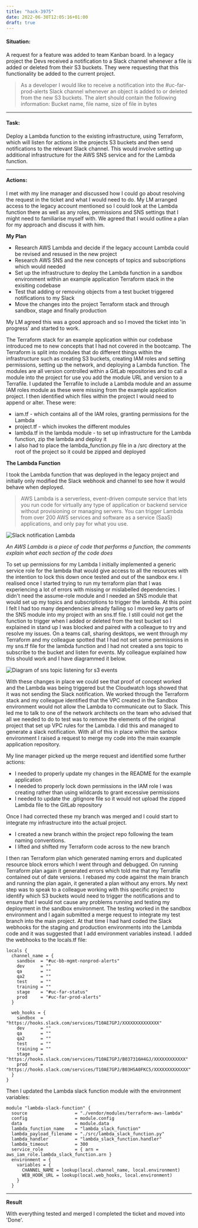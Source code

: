 ```yaml
---
title: "hack-3975"
date: 2022-06-30T12:05:16+01:00
draft: true
---
```


#### Situation:

A request for a feature was added to team Kanban board. In a legacy project the Devs received a notification to a Slack channel whenever a file is added
or deleted from their S3 buckets. They were requesting that this functionality be added to the current project.

> As a developer I would like to receive a notification into the #uc-far-prod-alerts Slack channel whenever an object is added to or deleted from the new
S3 buckets. The alert should contain the following information: Bucket name, file name, size of file in bytes

---

#### Task:

Deploy a Lambda function to the existing infrastructure, using Terraform, which will listen for actions in the projects S3 buckets and then send notifications 
to the relevant Slack channel. This would involve setting up additional infrastructure for the AWS SNS service and for the Lambda function.

---

#### Actions:

I met with my line manager and discussed how I could go about resolving the request in the ticket and what I would need to do. My LM arranged access to the 
legacy account mentioned so I could look at the Lambda function there as well as any roles, permissions and SNS settings that I might need to familiarise myself
with. We agreed that I would outline a plan for my approach and discuss it with him.

**My Plan**

* Research AWS Lambda and decide if the legacy account Lambda could be revised and resused in the new project
* Research AWS SNS and the new concepts of topics and subscriptions which would needed
* Set up the infrastructure to deploy the Lambda function in a sandbox environment within an example application Terraform stack in the exisiting codebase
* Test that adding or removing objects from a test bucket triggered notifications to my Slack
* Move the changes into the project Terraform stack and through sandbox, stage and finally production

My LM agreed this was a good approach and so I moved the ticket into 'in progress' and started to work.

The Terraform stack for an example application within our codebase introduced me to new concepts that I had not covered in the bootcamp. The Terraform is 
split into modules that do different things within the infrastructure such as creating S3 buckets, creating IAM roles and setting permissions, setting up the 
network, and deploying a Lambda function. The modules are all version controlled within a GitLab repositories and to call a module into the project for use
you add the module URL and version to a Terrafile. I updated the Terrafile to include a Lambda module and an assume IAM roles module as these were missing from the example application project. I then identified which files within the project I would need to append or alter. These were:

* iam.tf - which contains all of the IAM roles, granting permissions for the Lambda
* project.tf - which invokes the different modules
* lambda.tf in the lambda module - to set up infrastructure for the Lambda function, zip the lambda and deploy it
* I also had to place the lambda_function.py file in a /src directory at the root of the project so it could be zipped and deployed

**The Lambda Function**

I took the Lambda function that was deployed in the legacy project and initially only modified the Slack webhook and channel to see how it would behave when deployed.

> AWS Lambda is a serverless, event-driven compute service that lets you run code for virtually any type of application or backend service without provisioning or managing servers. You can trigger Lambda from over 200 AWS services and software as a service (SaaS) applications, and only pay for what you use. 

![Slack notification Lambda](lambda.png)

*An AWS Lambda is a piece of code that performs a function, the comments explain what each section of the code does*

To set up permissions for my Lambda I initially implemented a generic service role for the lambda that would give access to all the resources with the intention to lock this down once tested and out of the sandbox env. 
I realised once I started trying to run my terraform plan that I was experiencing a lot of errors with missing or mislabelled dependencies. I didn't need the assume-role module and I needed an SNS module that would set up my topics and subscriptions to trigger the lambda.
At this point I felt I had too many dependencies already failing so I moved key parts of the SNS module into my project with an sns.tf file. I still could not get the function to trigger when I added or deleted from the test bucket so I explained in stand up I was blocked and paired with a colleague to try and resolve my issues.
On a teams call, sharing desktops, we went through my Terraform and my colleague spotted that I had not set some permissions in my sns.tf file for the lambda function and I had not created a sns topic to subscribe to the bucket and listen for events. 
My colleague explained how this should work and I have diagrammed it below.

![Diagram of sns topic listening for s3 events](sns.jpg)

With these changes in place we could see that proof of concept worked and the Lambda was being triggered but the Cloudwatch logs showed that it was not sending the Slack notification.
We worked through the Terraform stack and my colleague identified that the VPC created in the Sandbox environment would not allow the Lambda to communicate out to Slack.
This led me to talk to one of the network architects on the team who advised that all we needed to do to test was to remove the elements of the original project that set up VPC rules for the Lambda. I did this and managed to generate a slack notification.
With all of this in place within the sanbox environment I raised a request to merge my code into the main example application repository.

My line manager picked up the merge request and identified some further actions:

* I needed to properly update my changes in the README for the example application
* I needed to properly lock down permissions in the IAM role I was creating rather than using wildcards to grant excessive permissions
* I needed to update the .gitignore file so it would not upload the zipped Lambda file to the GitLab repository

Once I had corrected these my branch was merged and I could start to integrate my infrastructure into the actual project.
* I created a new branch within the project repo following the team naming conventions.
* I lifted and shifted my Terraform code across to the new branch

I then ran Terraform plan which generated naming errors and duplicated resource block errors which I went through and debugged. On running Terraform plan again it generated errors which told me that my Terrafile contained out of date versions. I rebased my code against the main branch and running the plan again, it generated a plan without any errors.
My next step was to speak to a colleague working with this specific project to identify which S3 buckets would need to trigger the notifications and to ensure that I would not cause any problems running and testing my deployment in the sandbox environment.
The testing worked in the sandbox environment and I again submitted a merge request to integrate my test branch into the main project. At that time I had hard coded the Slack webhooks for the staging and production environments into the Lambda code and it was suggested that I add environment variables instead. I added the webhooks to the locals.tf file:
```
locals {
  channel_name = {
    sandbox  = "#uc-bb-mgmt-nonprod-alerts"
    dev      = ""
    qa       = ""
    qa2      = ""
    test     = ""
    training = ""
    stage    = "#uc-far-status"
    prod     = "#uc-far-prod-alerts"
  }

  web_hooks = {
    sandbox  = "https://hooks.slack.com/services/T10AE7GPJ/XXXXXXXXXXXXXX"
    dev      = ""
    qa       = ""
    qa2      = ""
    test     = ""
    training = ""
    stage    = "https://hooks.slack.com/services/T10AE7GPJ/B037316H4GJ/XXXXXXXXXXXX"
    prod     = "https://hooks.slack.com/services/T10AE7GPJ/B03HSA0FKC5/XXXXXXXXXXXXX"
  }
}
```
Then I updated the Lambda slack function module with the environment variables:
```
module "lambda-slack-function" {
  source                  = "./vendor/modules/terraform-aws-lambda"
  config                  = module.config
  data                    = module.data
  lambda_function_name    = "lambda_slack_function"
  lambda_payload_filename = "./src/lambda_slack_function.py"
  lambda_handler          = "lambda_slack_function.handler"
  lambda_timeout          = 300
  service_role            = { arn = aws_iam_role.lambda_slack_function.arn }
  environment = {
    variables = {
      CHANNEL_NAME = lookup(local.channel_name, local.environment)
      WEB_HOOK_URL = lookup(local.web_hooks, local.environment)
    }
  }
```
---
**Result**

With everything tested and merged I completed the ticket and moved into 'Done'.



